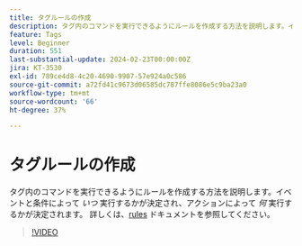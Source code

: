```yaml
---
title: タグルールの作成
description: タグ内のコマンドを実行できるようにルールを作成する方法を説明します。イベントと条件によって作業を行うタイミングが決まり、アクションによって作業が決まります。
feature: Tags
level: Beginner
duration: 551
last-substantial-update: 2024-02-23T00:00:00Z
jira: KT-3530
exl-id: 789ce4d8-4c20-4690-9907-57e924a0c586
source-git-commit: a72fd41c9673d06585dc787ffe8086e5c9ba23a0
workflow-type: tm+mt
source-wordcount: '66'
ht-degree: 37%

---
```


# タグルールの作成

タグ内のコマンドを実行できるようにルールを作成する方法を説明します。イベントと条件によって *いつ* 実行するかが決定され、アクションによって *何* 実行するかが決定されます。 詳しくは、[rules](https://experienceleague.adobe.com/docs/experience-platform/tags/ui/rules.html?lang=ja) ドキュメントを参照してください。

>[!VIDEO](https://video.tv.adobe.com/v/28730/?learn=on)
